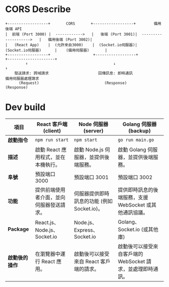 # CORS Describe

```plaintext
+------------------+       CORS       +------------------+        備用後端 API
|  前端 (Port 3000) |  ------------>   |   後端 (Port 3001)|  -------------------->   |   備用後端 (Port 3002)|
|   (React App)    |  (允許來自3000)    |  (Socket.io伺服器)|    (Socket.io伺服器)      |    (備用伺服器)       |
+------------------+                   +------------------+                          +---------------------+
         ↑                                      ↓                                               ↓
    發送請求: 跨域請求                      回傳訊息: 即時通訊                                備用伺服器處理請求
      (Request)                             (Response)                                     (Response)
```

# Dev build
| 項目            | React 客戶端 (client)               | Node 伺服器 (server)                 | Golang 伺服器(backup)       |
|-----------------|-----------------------------------|--------------------------------------|---------------------------|
| **啟動指令**     | `npm run start`                   | `npm start`                          | `go run main.go`       |
| **描述**         | 啟動 React 應用程式，並在本機執行。   | 啟動 Node.js 伺服器，並提供後端服務。  | 啟動 Golang 伺服器，並提供後端服務。|
| **阜號**         | 預設端口 3000                    | 預設端口 3001                        | 預設端口 3002         |
| **功能**         | 提供前端使用者介面，並向伺服器發送請求。| 伺服器提供即時訊息的功能 (例如 Socket.io)。| 提供即時訊息的後端服務，支援 WebSocket 或其他通訊協議。|
| **Package**       | React.js、Node.js、Socket.io     | Node.js、Express、Socket.io         | Golang、Socket.io (或其他庫) |
| **啟動後的操作** | 在瀏覽器中運行 React 應用。       | 啟動後可以接受來自 React 客戶端的請求。  | 啟動後可以接受來自客戶端的 WebSocket 請求，並處理即時通訊。 |
